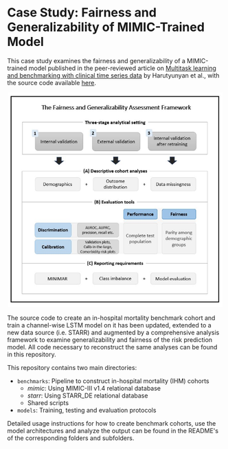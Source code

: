 # Case Study: Fairness and Generalizability of MIMIC-Trained Model 

This case study examines the fairness and generalizability of a MIMIC-trained model published in the peer-reviewed article on 
[Multitask learning and benchmarking with clinical time series data](https://www.nature.com/articles/s41597-019-0103-9) by Harutyunyan et al., 
with the source code available [here](https://github.com/YerevaNN/mimic3-benchmarks).

<div align="center">
<img src="benchmarks/mimic/resources/fairness_generalizability_assessment_framework.JPG"  width="500" height="500">
</div>

The source code to create an in-hospital mortality benchmark cohort and train a channel-wise LSTM model on it
has been updated, extended to a new data source (i.e. STARR) and augmented by a comprehensive analysis framework
to examine generalizability and fairness of the risk prediction model.
All code necessary to reconstruct the same analyses can be found in this repository.

This repository contains two main directories:

- `benchmarks`: Pipeline to construct in-hospital mortality (IHM) cohorts
    - *mimic*: Using MIMIC-III v1.4 relational database
    - *starr*: Using STARR_DE relational database
    - Shared scripts
- `models`: Training, testing and evaluation protocols

Detailed usage instructions for how to create benchmark cohorts, use the model
architectures and analyze the output can be found in the README's of the 
corresponding folders and subfolders.



